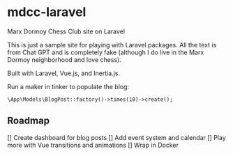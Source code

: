 # mdcc-laravel
 Marx Dormoy Chess Club site on Laravel

This is just a sample site for playing with Laravel packages. All the text is from Chat GPT and is completely fake (although I do live in the Marx Dormoy neighborhood and love chess).

Built with Laravel, Vue.js, and Inertia.js.

Run a maker in tinker to populate the blog:

```
\App\Models\BlogPost::factory()->times(10)->create();
```

## Roadmap
 [] Create dashboard for blog posts
 [] Add event system and calendar
 [] Play more with Vue transitions and animations
 [] Wrap in Docker
